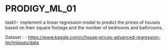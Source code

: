 # PRODIGY_ML_01

task1:-
implement a linear regression model to predict the prices of houses based on their square footage and the number of bedrooms and bathrooms.



Dataset : - https://www.kaggle.com/c/house-prices-advanced-regression-techniques/data
